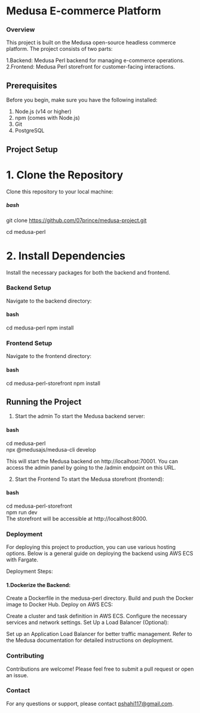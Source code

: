 # Medusa E-commerce Platform
### Overview
This project is built on the Medusa open-source headless commerce platform. The project consists of two parts:

1.Backend: Medusa Perl backend for managing e-commerce operations.               
2.Frontend: Medusa Perl storefront for customer-facing interactions.

## Prerequisites
Before you begin, make sure you have the following installed:

1. Node.js (v14 or higher)
2. npm (comes with Node.js)
3. Git
4. PostgreSQL

## Project Setup
 # 1. Clone the Repository
Clone this repository to your local machine:

##### bash

git clone https://github.com/07prince/medusa-project.git

cd medusa-perl


  # 2. Install Dependencies
Install the necessary packages for both the backend and frontend.

### Backend Setup
Navigate to the backend directory:

#### bash
cd medusa-perl
npm install
### Frontend Setup
Navigate to the frontend directory:

#### bash

cd medusa-perl-storefront
npm install

## Running the Project
1. Start the admin
To start the Medusa backend server:

#### bash

cd medusa-perl                                    
npx @medusajs/medusa-cli develop                   

This will start the Medusa backend on http://localhost:70001. You can access the admin panel by going to the /admin endpoint on this URL.

2. Start the Frontend
To start the Medusa storefront (frontend):

#### bash

cd medusa-perl-storefront                              
npm run dev                
The storefront will be accessible at http://localhost:8000.

### Deployment
For deploying this project to production, you can use various hosting options. Below is a general guide on deploying the backend using AWS ECS with Fargate.

Deployment Steps:
#### 1.Dockerize the Backend:

Create a Dockerfile in the medusa-perl directory.
Build and push the Docker image to Docker Hub.
Deploy on AWS ECS:

Create a cluster and task definition in AWS ECS.
Configure the necessary services and network settings.
Set Up a Load Balancer (Optional):

Set up an Application Load Balancer for better traffic management.
Refer to the Medusa documentation for detailed instructions on deployment.

### Contributing
Contributions are welcome! Please feel free to submit a pull request or open an issue.


### Contact
For any questions or support, please contact pshahi117@gmail.com.

